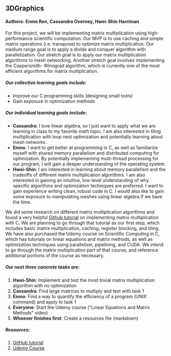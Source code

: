 ## 3DGraphics
#### Authors: Enmo Ren, Cassandra Overney, Hwei-Shin Harriman

For this project, we will be implementing matrix multiplication using high-performance scientific computation. Our MVP is to use caching and simple matrix operations (i.e. transpose) to optimize matrix multiplication. Our medium range goal is to apply a divide and conquer algorithm with parallelization. Our stretch goal is to apply our matrix multiplication algorithms to mesh networking. Another stretch goal involves implementing the Coppersmith- Winograd algorithm, which is currently one of the most efficient algorithms for matrix multiplication.
##### Our collective learning goals include:
- Improve our C programming skills (designing small tools)
- Gain exposure in optimization methods
##### Our individual learning goals include:
- **Cassandra**: I love linear algebra, so I just want to apply what we are learning in class to my favorite math topic. I am also interested in tiling multiplication with loop nest optimization and potentially learning about mesh networks.
- **Enmo**: I want to get better at programming in C, as well as familiarize myself with shared memory parallelism and distributed computing for optimization. By potentially implementing multi-thread processing for our program, I will gain a deeper understanding of the operating system.
- **Hwei-Shin**: I am interested in learning about memory parallelism and the tradeoffs of different matrix multiplication algorithms. I am also interested in gaining an intuitive, low-level understanding of why specific algorithms and optimization techniques are preferred. I want to gain experience writing clean, robust code in C. I would also like to gain some exposure to manipulating meshes using linear algebra if we have the time.

We did some research on different matrix multiplication algorithms and found a very helpful [Github tutorial](https://gist.github.com/nadavrot/5b35d44e8ba3dd718e595e40184d03f0) on implementing matrix multiplication with C. We are planning to go through that tutorial as our first step, which includes basic matrix multiplication, caching, register blocking, and tiling.
We have also purchased the Udemy course on Scientific Computing in C, which has tutorials on linear equations and matrix methods, as well as optimization techniques using parallelism, pipelining, and CUDA.  We intend to go through the matrix multiplication part of that course, and reference additional portions of the course as necessary.

##### Our next three concrete tasks are:
1. **Hwei-Shin**: Implement and test the most trivial matrix multiplication algorithm with no optimization
2. **Cassandra**: Find large matrices to multiply and test with task 1
3. **Enmo**: Find a way to quantify the efficiency of a program (UNIX command) and apply to task 1
4. **Everyone**: Start the Udemy course (“Linear Equations and Matrix Methods” video)
5. **Whoever finishes first**: Create a resources file (markdown)

##### Resources:
1. [GitHub tutorial](https://github.com/gigamailer/simplenin)
2. [Udemy Course](https://www.udemy.com/high-performance-scientific-computing-with-c/)
